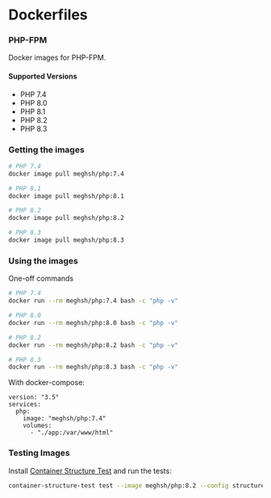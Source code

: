 # Dockerfiles

### PHP-FPM

Docker images for PHP-FPM.

#### Supported Versions

- PHP 7.4
- PHP 8.0
- PHP 8.1
- PHP 8.2
- PHP 8.3

### Getting the images

```bash
# PHP 7.4
docker image pull meghsh/php:7.4

# PHP 8.1
docker image pull meghsh/php:8.1

# PHP 8.2
docker image pull meghsh/php:8.2

# PHP 8.3
docker image pull meghsh/php:8.3
```

### Using the images

One-off commands

```bash
# PHP 7.4
docker run --rm meghsh/php:7.4 bash -c "php -v"

# PHP 8.0
docker run --rm meghsh/php:8.0 bash -c "php -v"

# PHP 8.2
docker run --rm meghsh/php:8.2 bash -c "php -v"

# PHP 8.3
docker run --rm meghsh/php:8.3 bash -c "php -v"
```

With docker-compose:

```
version: "3.5"
services:
  php:
    image: "meghsh/php:7.4"
    volumes:
      - "./app:/var/www/html"
```

### Testing Images

Install [Container Structure Test](https://github.com/GoogleContainerTools/container-structure-test) and run the tests:


```bash
container-structure-test test --image meghsh/php:8.2 --config structure-test.yaml
```